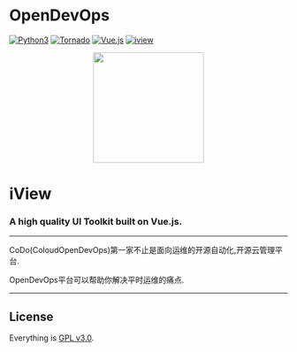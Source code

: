 # OpenDevOps

[![Python3](https://img.shields.io/badge/Python-3.6-green.svg?style=plastic)](https://www.python.org/)
[![Tornado](https://img.shields.io/badge/Tornado-5.0-brightgreen.svg?style=plastic)](https://www.tornadoweb.org)
[![Vue.js](https://img.shields.io/badge/Vuejs-2.5-brightgreen.svg?style=plastic)](https://cn.vuejs.org)
[![iview](https://img.shields.io/badge/iview-3.2.0-blue.svg?style=plastic)](https://www.iviewui.com/)

<p align="center">
    <a href="http://www.opendevops.cn/">
        <img width="200" src="http://www.opendevops.cn/images/head_logo.png">
    </a>
</p>

<h1>
iView
    <h3>A high quality UI Toolkit built on Vue.js.</h3>
</h1>

----
CoDo(ColoudOpenDevOps)第一家不止是面向运维的开源自动化,开源云管理平台.  

OpenDevOps平台可以帮助你解决平时运维的痛点.

----


## License

Everything is [GPL v3.0](https://www.gnu.org/licenses/gpl-3.0.html).
